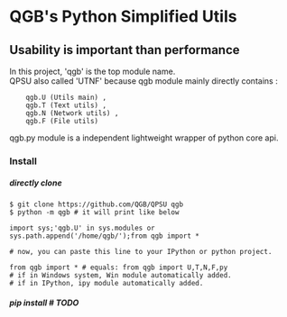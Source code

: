 # QGB's Python Simplified Utils
## Usability is important than performance

In this project, 'qgb' is the top module name.<br>
QPSU also called 'UTNF' because qgb module mainly directly contains :
```
    qgb.U (Utils main) ,
    qgb.T (Text utils) ,
    qgb.N (Network utils) ,
    qgb.F (File utils)
```

qgb.py module is a independent lightweight wrapper of python core api.

### Install
##### directly clone 
```
$ git clone https://github.com/QGB/QPSU qgb
$ python -m qgb # it will print like below

import sys;'qgb.U' in sys.modules or sys.path.append('/home/qgb/');from qgb import *

# now, you can paste this line to your IPython or python project.

from qgb import * # equals: from qgb import U,T,N,F,py 
# if in Windows system, Win module automatically added.
# if in IPython, ipy module automatically added.
```

##### pip install   # TODO

